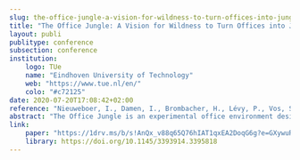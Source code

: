 ```yaml
---
slug: the-office-jungle-a-vision-for-wildness-to-turn-offices-into-jungles
title: "The Office Jungle: A Vision for Wildness to Turn Offices into Jungles"
layout: publi
publitype: conference
subsection: conference
institution:
    logo: TUe
    name: "Eindhoven University of Technology"
    web: "https://www.tue.nl/en/"
    colo: "#c72125"
date: 2020-07-20T17:08:42+02:00
reference: "Nieuweboer, I., Damen, I., Brombacher, H., Lévy, P., Vos, S., & Lallemand, C. (2020). The Office Jungle: A Vision for Wildness to Turn Offices into Jungles. Companion Publication of the 2020 ACM Designing Interactive Systems Conference, 341–344. https://doi.org/10.1145/3393914.3395818"
abstract: "The Office Jungle is an experimental office environment designed to make offices more “wild”. Through this demonstration and associated design vision, we make a first attempt to reflect on and to define what characterizes wildness and how it could empower people in more playful and active lifestyles, particularly in the workplace. In our understanding, wildness is not an exclusive property of nature, but rather a condition that can be designed for. How wildness can be designed is described here in a set of design principles called “Design for Wildness”, inspired by the work of Gibson. The Office Jungle, a large geodesic sphere of 2 meters in diameter, is part and parcel of these design principles and can be used as a tool to design other wild environments. Such environments could benefit people working in the office, many of whom have been suffering the consequences of a sedentary lifestyle."
link:
    paper: "https://1drv.ms/b/s!AnQx_v88q65Q76hIAT1qxEA2DoqG6g?e=GXywuR"
    library: https://doi.org/10.1145/3393914.3395818
---
```


